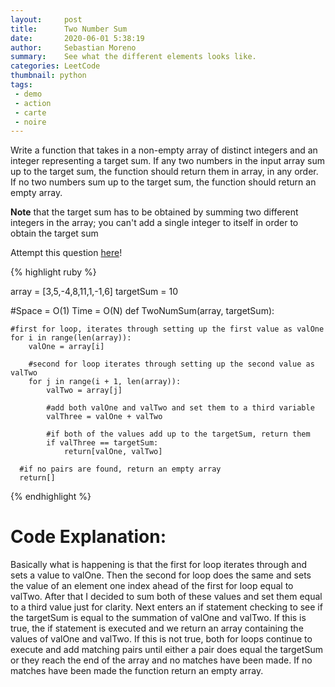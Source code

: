 ```yaml
---
layout:     post
title:      Two Number Sum
date:       2020-06-01 5:38:19
author:     Sebastian Moreno
summary:    See what the different elements looks like.
categories: LeetCode
thumbnail: python
tags:
 - demo
 - action
 - carte
 - noire
---
```


Write a function that takes in a non-empty array of distinct integers and an integer representing a target sum. If any two numbers in the input array sum up to the target sum, the function should return them in array, in any order. If no two numbers sum up to the target sum, the function should return an empty array.

**Note** that the target sum has to be obtained by summing two different integers in the array; you can't add a single integer to itself in order to obtain the target sum

Attempt this question [here][1]!

{% highlight ruby %}

array = [3,5,-4,8,11,1,-1,6]
targetSum = 10

#Space = O(1) Time = O(N)
def TwoNumSum(array, targetSum):

    #first for loop, iterates through setting up the first value as valOne
    for i in range(len(array)):
        valOne = array[i]

        #second for loop iterates through setting up the second value as valTwo
        for j in range(i + 1, len(array)):
            valTwo = array[j]

            #add both valOne and valTwo and set them to a third variable
            valThree = valOne + valTwo

            #if both of the values add up to the targetSum, return them
            if valThree == targetSum:
                return[valOne, valTwo]

      #if no pairs are found, return an empty array
      return[]

{% endhighlight %}

# Code Explanation:
Basically what is happening is that the first for loop iterates through and sets a value to valOne. Then the second for loop does the same and sets the value of an element one index ahead of the first for loop equal to valTwo. After that I decided to sum both of these values and set them equal to a third value just for clarity. Next enters an if statement checking to see if the targetSum is equal to the summation of valOne and valTwo. If this is true, the if statement is executed and we return an array containing the values of valOne and valTwo. If this is not true, both for loops continue to execute and add matching pairs until either a pair does equal the targetSum or they reach the end of the array and no matches have been made. If no matches have been made the function return an empty array.

[1]: https://leetcode.com/problems/two-sum/
